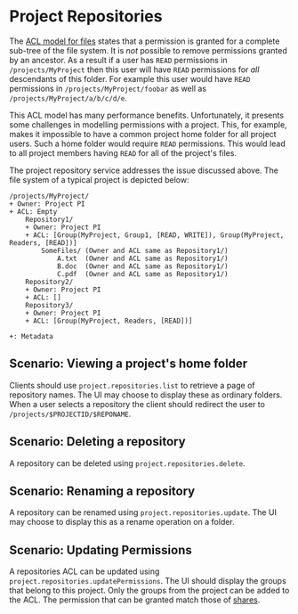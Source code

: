 # Project Repositories

The [ACL model for files](../storage-service/wiki/permissions.md) states that a permission is granted for a complete
sub-tree of the file system. It is _not_ possible to remove permissions granted by an ancestor. As a result if a user 
has `READ` permissions in `/projects/MyProject` then this user will have `READ` permissions for _all_ descendants of 
this folder. For example this user would have `READ` permissions in `/projects/MyProject/foobar` as well as 
`/projects/MyProject/a/b/c/d/e`.

This ACL model has many performance benefits. Unfortunately, it presents some challenges in modelling permissions with
a project. This, for example, makes it impossible to have a common project home folder for all project users. Such a
home folder would require `READ` permissions. This would lead to all project members having `READ` for all of the 
project's files.

The project repository service addresses the issue discussed above. The file system of a typical project is depicted
below:

```text
/projects/MyProject/
+ Owner: Project PI
+ ACL: Empty
    Repository1/
    + Owner: Project PI
    + ACL: [Group(MyProject, Group1, [READ, WRITE]), Group(MyProject, Readers, [READ])]
        SomeFiles/ (Owner and ACL same as Repository1/)
            A.txt  (Owner and ACL same as Repository1/)
            B.doc  (Owner and ACL same as Repository1/)
            C.pdf  (Owner and ACL same as Repository1/)
    Repository2/
    + Owner: Project PI
    + ACL: []
    Repository3/
    + Owner: Project PI
    + ACL: [Group(MyProject, Readers, [READ])]

+: Metadata
```

## Scenario: Viewing a project's home folder

Clients should use `project.repositories.list` to retrieve a page of repository names. The UI may choose to display
these as ordinary folders. When a user selects a repository the client should redirect the user to
`/projects/$PROJECTID/$REPONAME`.

## Scenario: Deleting a repository

A repository can be deleted using `project.repositories.delete`.

## Scenario: Renaming a repository

A repository can be renamed using `project.repositories.update`. The UI may choose to display this as a rename operation
on a folder.

## Scenario: Updating Permissions

A repositories ACL can be updated using `project.repositories.updatePermissions`. The UI should display the groups that
belong to this project. Only the groups from the project can be added to the ACL. The permission that can be granted
match those of [shares](../share-service/README.md).

